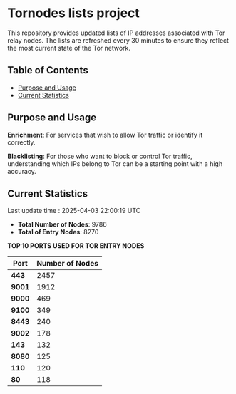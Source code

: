 # Tornodes lists project

This repository provides updated lists of IP addresses associated with Tor relay nodes. The lists are refreshed every 30 minutes to ensure they reflect the most current state of the Tor network.

## Table of Contents

- [Purpose and Usage](#purpose-and-usage)
- [Current Statistics](#current-statistics)


## Purpose and Usage

**Enrichment**: For services that wish to allow Tor traffic or identify it correctly.

**Blacklisting**: For those who want to block or control Tor traffic, understanding which IPs belong to Tor can be a starting point with a high accuracy.

## Current Statistics

Last update time : 2025-04-03 22:00:19 UTC

- **Total Number of Nodes**: 9786
- **Total of Entry Nodes**: 8270

**TOP 10 PORTS USED FOR TOR ENTRY NODES**

| **Port** | **Number of Nodes** |
|------|-----------------|
| **443**   | 2457  |
| **9001**   | 1912  |
| **9000**   | 469  |
| **9100**   | 349  |
| **8443**   | 240  |
| **9002**   | 178  |
| **143**   | 132  |
| **8080**   | 125  |
| **110**   | 120  |
| **80**   | 118  |

